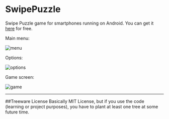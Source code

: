 # SwipePuzzle
Swipe Puzzle game for smartphones running on Android. 
You can get it [here](https://play.google.com/store/apps/details?id=com.jonasz.swipepuzzle) for free.

Main menu:

![menu](https://lh3.googleusercontent.com/ATni3LFIrvAVajzrAcppFg3lvy4FFiSdDLhgBcaXrS1vlfT1R6y1uhHOkZo9-QRjCg=h900-rw)

Options:

![options](https://lh3.googleusercontent.com/ZMD_JofoqXJIVojnssmtLmott9LyweXVce85Afm6xeSkietd_7kP99U-4o7kX2kcvf8=h900-rw)

Game screen:

![game](https://lh3.googleusercontent.com/AAaqxqTr_x6hbjrS6-DRCovOw-iWoKA89501O2vtyDNdeb8uufmiHVG8obHIHkggsSg=h900-rw)

---
##Treeware License
Basically MIT License, but if you use the code (learning or project purposes), you have to plant at least one tree at some future time.
